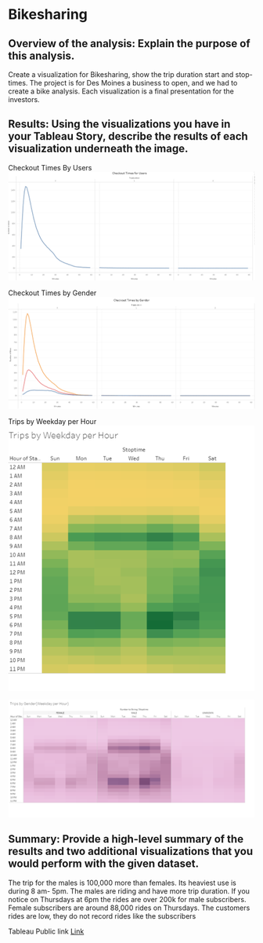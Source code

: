 # Bikesharing
## Overview of the analysis: Explain the purpose of this analysis.
Create a visualization for Bikesharing, show the trip duration start and stop-times. The project is for Des Moines a business to open, and we had to create a bike analysis. Each visualization is a final presentation for the investors.

## Results: Using the visualizations you have in your Tableau Story, describe the results of each visualization underneath the image.
Checkout Times By Users
![Checkout_Times](https://github.com/gabby338414/Bikesharing/blob/969fe7ac1b1cb36df5ce41d8f3df948ecedc19c5/Checkout_Times.PNG)

Checkout Times by Gender
![Check_out_Gender](https://github.com/gabby338414/Bikesharing/blob/dda5a60ecd9c54646170897f7f53aac8eed10994/Check_out_Gender.PNG)

Trips by Weekday per Hour
![Trips_Weekday](https://github.com/gabby338414/Bikesharing/blob/c6530bbb7f75f07a5b6d1349d35d6dbeb9ced978/Trips_Weekday.PNG)

![Trips_Gender](https://github.com/gabby338414/Bikesharing/blob/f26d48f4bdb6376d5e75e1bf1c4f114cc7663117/Trips_Gender.PNG)
## Summary: Provide a high-level summary of the results and two additional visualizations that you would perform with the given dataset.
The trip for the males is 100,000 more than females. Its heaviest use is during 8 am- 5pm. The males are riding and have more trip duration. If you notice on Thursdays at 6pm the rides are over 200k for male subscribers. Female subscribers are around 88,000 rides on Thursdays. The customers rides are low, they do not record rides like the subscribers 

Tableau Public link
[Link](https://public.tableau.com/profile/gabrielle.palmer#!/)
